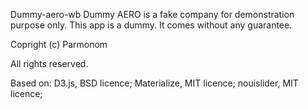 Dummy-aero-wb
Dummy AERO is a fake company for demonstration purpose only. This app is a dummy. It comes without any guarantee.

Copright (c) Parmonom

All rights reserved.

Based on:
D3.js, BSD licence;
Materialize, MIT licence;
nouislider, MIT licence;

